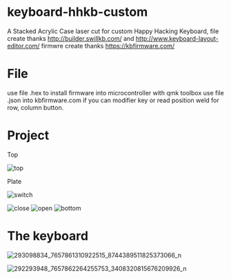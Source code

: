 # keyboard-hhkb-custom
A Stacked Acrylic Case laser cut for custom Happy Hacking Keyboard, 
file create thanks http://builder.swillkb.com/ and http://www.keyboard-layout-editor.com/
firmwre create thanks https://kbfirmware.com/ 

# File
use file .hex to install firmware into microcontroller with qmk toolbox
use file .json into kbfirmware.com if you can modifier key or read position weld for row, column button.

# Project

Top<br>

![top](https://user-images.githubusercontent.com/11942345/177869286-93e94642-6b09-4df7-a851-5098e1ef219c.png)


Plate<br>

![switch](https://user-images.githubusercontent.com/11942345/177869316-cf47c5e4-e56e-4f4a-baae-681d4bf6ed93.png)


![close](https://user-images.githubusercontent.com/11942345/177869353-d263c989-71ec-4cf1-a46a-34619bb283e8.png)
![open](https://user-images.githubusercontent.com/11942345/177869367-0b3f5a60-9bb6-4b04-b712-59f3564fec11.png)
![bottom](https://user-images.githubusercontent.com/11942345/177869382-958f390e-fa56-4ec5-b9d2-bac3c8c4fc82.png)

# The keyboard
![293098834_7657861310922515_8744389511825373066_n](https://user-images.githubusercontent.com/11942345/179551032-6338633b-ddf1-4575-8c61-4de967014094.jpg)

![292293948_7657862264255753_3408320815676209926_n](https://user-images.githubusercontent.com/11942345/179551045-e4aeffd1-cb00-427c-afc6-b542f6280511.jpg)
